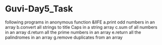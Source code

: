 # Guvi-Day5_Task
following programs in anonymous function &amp;IIFE 
a.print odd numbers in an array
b.convert all strings to title Caps in a string  array
c.sum of all numbers in an array
d.return all the prime numbers in an array
e.return all the palindromes in an array
g.remove duplicates from an array

